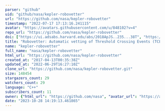 ```yaml
---
parser: "github"
uid: "github/nasa/kepler-robovetter"
url: "https://github.com/nasa/kepler-robovetter"
timestamp: "2022-07-17 17:13:16.241115"
avatar: "https://avatars.githubusercontent.com/u/848102?v=4"
repo_url: "https://github.com/nasa/kepler-robovetter"
doi: ["https://ui.adsabs.harvard.edu/abs/2018ApJS..235...38T", "https://ui.adsabs.harvard.edu/abs/2020ascl.soft12006C/abstract"]
title: "Robovetter: Automatic vetting of Threshold Crossing Events (TCEs)"
name: "kepler-robovetter"
full_name: "nasa/kepler-robovetter"
html_url: "https://github.com/nasa/kepler-robovetter"
created_at: "2017-04-13T00:35:38Z"
updated_at: "2022-06-29T16:27:10Z"
clone_url: "https://github.com/nasa/kepler-robovetter.git"
size: 148454
stargazers_count: 29
watchers_count: 29
language: "C++"
subscribers_count: 11
owner: {"html_url": "https://github.com/nasa", "avatar_url": "https://avatars.githubusercontent.com/u/848102?v=4", "login": "nasa", "type": "Organization"}
date: "2023-10-28 14:19:13.461865"
---
```

